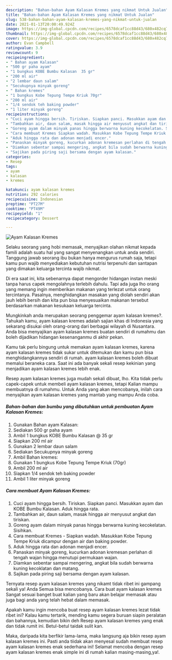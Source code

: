 ```yaml
---
description: "Bahan-bahan Ayam Kalasan Kremes yang nikmat Untuk Jualan"
title: "Bahan-bahan Ayam Kalasan Kremes yang nikmat Untuk Jualan"
slug: 538-bahan-bahan-ayam-kalasan-kremes-yang-nikmat-untuk-jualan
date: 2021-01-13T20:00:49.924Z
image: https://img-global.cpcdn.com/recipes/6578dcaf1cc88d43/680x482cq70/ayam-kalasan-kremes-foto-resep-utama.jpg
thumbnail: https://img-global.cpcdn.com/recipes/6578dcaf1cc88d43/680x482cq70/ayam-kalasan-kremes-foto-resep-utama.jpg
cover: https://img-global.cpcdn.com/recipes/6578dcaf1cc88d43/680x482cq70/ayam-kalasan-kremes-foto-resep-utama.jpg
author: Evan Campbell
ratingvalue: 3.9
reviewcount: 9
recipeingredient:
- " Bahan ayam Kalasan"
- "500 gr paha ayam"
- "1 bungkus KOBE Bumbu Kalasan  35 gr"
- "200 ml air"
- "2 lembar daun salam"
- "Secukupnya minyak goreng"
- " Bahan kremes"
- "1 bungkus Kobe Tepung Tempe Kriuk 70gr"
- "200 ml air"
- "1/4 sendok teh baking powder"
- "1 liter minyak goreng"
recipeinstructions:
- "Cuci ayam hingga bersih. Tiriskan. Siapkan panci. Masukkan ayam dan KOBE Bumbu Kalasan. Aduk hingga rata."
- "Tambahkan air, daun salam, masak hingga air menyusut angkat dan tiriskan."
- "Goreng ayam dalam minyak panas hingga berwarna kuning kecokelatan. Sisihkan."
- "Cara membuat Kremes Siapkan wadah. Masukkan Kobe Tepung Tempe Kriuk dicampur dengan air dan baking powder."
- "Aduk hingga rata dan adonan menjadi encer."
- "Panaskan minyak goreng, kucurkan adonan kremesan perlahan di tengah wajan hingga menutupi permukaan wajan."
- "Diamkan sebentar sampai mengering, angkat bila sudah berwarna kuning kecoklatan dan matang."
- "Sajikan pada piring saji bersama dengan ayam kalasan."
categories:
- Resep
tags:
- ayam
- kalasan
- kremes

katakunci: ayam kalasan kremes 
nutrition: 292 calories
recipecuisine: Indonesian
preptime: "PT27M"
cooktime: "PT49M"
recipeyield: "1"
recipecategory: Dessert

---
```



![Ayam Kalasan Kremes](https://img-global.cpcdn.com/recipes/6578dcaf1cc88d43/680x482cq70/ayam-kalasan-kremes-foto-resep-utama.jpg)

Selaku seorang yang hobi memasak, menyajikan olahan nikmat kepada famili adalah suatu hal yang sangat menyenangkan untuk anda sendiri. Tanggung jawab seorang ibu bukan hanya mengurus rumah saja, tetapi kamu pun wajib menyediakan kebutuhan nutrisi terpenuhi dan santapan yang dimakan keluarga tercinta wajib nikmat.

Di era  saat ini, kita sebenarnya dapat mengorder hidangan instan meski tanpa harus capek mengolahnya terlebih dahulu. Tapi ada juga lho orang yang memang ingin memberikan makanan yang terlezat untuk orang tercintanya. Pasalnya, menghidangkan masakan yang diolah sendiri akan jauh lebih bersih dan kita pun bisa menyesuaikan makanan tersebut berdasarkan makanan kesukaan keluarga tercinta. 



Mungkinkah anda merupakan seorang penggemar ayam kalasan kremes?. Tahukah kamu, ayam kalasan kremes adalah sajian khas di Indonesia yang sekarang disukai oleh orang-orang dari berbagai wilayah di Nusantara. Anda bisa menyajikan ayam kalasan kremes buatan sendiri di rumahmu dan boleh dijadikan hidangan kesenanganmu di akhir pekan.

Kamu tak perlu bingung untuk memakan ayam kalasan kremes, karena ayam kalasan kremes tidak sukar untuk ditemukan dan kamu pun bisa menghidangkannya sendiri di rumah. ayam kalasan kremes boleh dibuat memalui beraneka cara. Saat ini ada banyak sekali resep kekinian yang menjadikan ayam kalasan kremes lebih enak.

Resep ayam kalasan kremes juga mudah sekali dibuat, lho. Kita tidak perlu capek-capek untuk membeli ayam kalasan kremes, tetapi Kalian mampu membuatnya di rumahmu. Untuk Anda yang akan mencobanya, inilah cara menyajikan ayam kalasan kremes yang mantab yang mampu Anda coba.

<!--inarticleads1-->

##### Bahan-bahan dan bumbu yang dibutuhkan untuk pembuatan Ayam Kalasan Kremes:

1. Gunakan  Bahan ayam Kalasan:
1. Sediakan 500 gr paha ayam
1. Ambil 1 bungkus KOBE Bumbu Kalasan @ 35 gr
1. Siapkan 200 ml air
1. Gunakan 2 lembar daun salam
1. Sediakan Secukupnya minyak goreng
1. Ambil  Bahan kremes:
1. Gunakan 1 bungkus Kobe Tepung Tempe Kriuk (70gr)
1. Ambil 200 ml air
1. Siapkan 1/4 sendok teh baking powder
1. Ambil 1 liter minyak goreng




<!--inarticleads2-->

##### Cara membuat Ayam Kalasan Kremes:

1. Cuci ayam hingga bersih. Tiriskan. Siapkan panci. Masukkan ayam dan KOBE Bumbu Kalasan. Aduk hingga rata.
1. Tambahkan air, daun salam, masak hingga air menyusut angkat dan tiriskan.
1. Goreng ayam dalam minyak panas hingga berwarna kuning kecokelatan. Sisihkan.
1. Cara membuat Kremes - Siapkan wadah. Masukkan Kobe Tepung Tempe Kriuk dicampur dengan air dan baking powder.
1. Aduk hingga rata dan adonan menjadi encer.
1. Panaskan minyak goreng, kucurkan adonan kremesan perlahan di tengah wajan hingga menutupi permukaan wajan.
1. Diamkan sebentar sampai mengering, angkat bila sudah berwarna kuning kecoklatan dan matang.
1. Sajikan pada piring saji bersama dengan ayam kalasan.




Ternyata resep ayam kalasan kremes yang nikamt tidak ribet ini gampang sekali ya! Anda Semua bisa mencobanya. Cara buat ayam kalasan kremes Sangat sesuai banget buat kalian yang baru akan belajar memasak atau juga bagi anda yang telah hebat dalam memasak.

Apakah kamu ingin mencoba buat resep ayam kalasan kremes lezat tidak ribet ini? Kalau kamu tertarik, mending kamu segera buruan siapin peralatan dan bahannya, kemudian bikin deh Resep ayam kalasan kremes yang enak dan tidak rumit ini. Betul-betul taidak sulit kan. 

Maka, daripada kita berfikir lama-lama, maka langsung aja bikin resep ayam kalasan kremes ini. Pasti anda tiidak akan menyesal sudah membuat resep ayam kalasan kremes enak sederhana ini! Selamat mencoba dengan resep ayam kalasan kremes enak simple ini di rumah kalian masing-masing,ya!.

